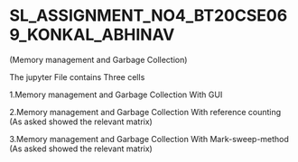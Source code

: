 # SL_ASSIGNMENT_NO4_BT20CSE069_KONKAL_ABHINAV
(Memory management and Garbage Collection)


The jupyter File contains Three cells 

1.Memory management and Garbage Collection With GUI

2.Memory management and Garbage Collection With reference counting (As asked showed the relevant matrix)

3.Memory management and Garbage Collection With Mark-sweep-method (As asked showed the relevant matrix)

